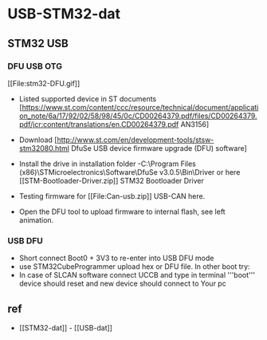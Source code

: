 
# USB-STM32-dat

## STM32 USB 

### DFU USB OTG 

[[File:stm32-DFU.gif]]


* Listed supported device in ST documents [https://www.st.com/content/ccc/resource/technical/document/application_note/6a/17/92/02/58/98/45/0c/CD00264379.pdf/files/CD00264379.pdf/jcr:content/translations/en.CD00264379.pdf AN3156] 

* Download [http://www.st.com/en/development-tools/stsw-stm32080.html DfuSe USB device firmware upgrade (DFU) software]
* Install the drive in installation folder -C:\Program Files (x86)\STMicroelectronics\Software\DfuSe v3.0.5\Bin\Driver or here [[STM-Bootloader-Driver.zip]] STM32 Bootloader Driver
* Testing firmware for [[File:Can-usb.zip]] USB-CAN here.
* Open the DFU tool to upload firmware to internal flash, see left animation.


### USB DFU

* Short connect Boot0 + 3V3 to re-enter into USB DFU mode
* use STM32CubeProgrammer upload hex or DFU file.
In other boot try:
* In case of SLCAN software connect UCCB and type in terminal '''boot''' device should reset and new device should connect to Your pc


## ref 

- [[STM32-dat]] - [[USB-dat]]